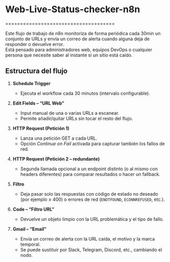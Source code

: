 # Web-Live-Status-checker-n8n
=====================================

Este flujo de trabajo de n8n monitoriza de forma periódica cada 30min un conjunto de URLs y envía un correo de alerta cuando alguna deja de responder o devuelve error.  
Está pensado para administradores web, equipos DevOps o cualquier persona que necesite saber al instante si un sitio está caído.

Estructura del flujo
--------------------

1. **Schedule Trigger**  
   - Ejecuta el workflow cada 30 minutos (intervalo configurable).

2. **Edit Fields – “URL Web”**  
   - Input manual de una o varias URLs a escanear.  
   - Permite añadir/quitar URLs sin tocar el resto del flujo.

3. **HTTP Request (Petición 1)**  
   - Lanza una petición GET a cada URL.  
   - Opción *Continue on Fail* activada para capturar también los fallos de red.

4. **HTTP Request (Petición 2 – redundante)**  
   - Segunda llamada opcional a un endpoint distinto (o al mismo con headers diferentes) para comparar resultados o hacer un fallback.

5. **Filtro**  
   - Deja pasar solo las respuestas con código de estado no deseado (por ejemplo ≥ 400) o errores de red (`ENOTFOUND`, `ECONNREFUSED`, etc.).

6. **Code – “Filtro URL”**  
   - Devuelve un objeto limpio con la URL problemática y el tipo de fallo.

7. **Gmail – “Email”**  
   - Envía un correo de alerta con la URL caída, el motivo y la marca temporal.  
   - Se puede sustituir por Slack, Telegram, Discord, etc., cambiando el nodo.

